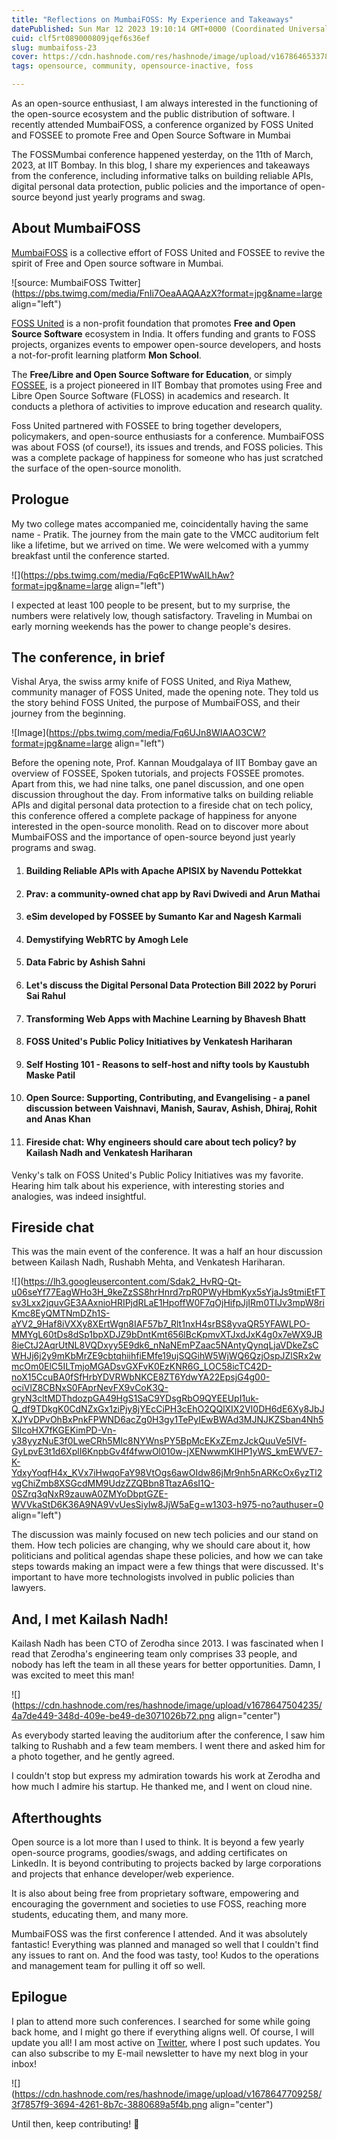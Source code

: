 ```yaml
---
title: "Reflections on MumbaiFOSS: My Experience and Takeaways"
datePublished: Sun Mar 12 2023 19:10:14 GMT+0000 (Coordinated Universal Time)
cuid: clf5rt089000809jqef6s36ef
slug: mumbaifoss-23
cover: https://cdn.hashnode.com/res/hashnode/image/upload/v1678646533785/d87ba8de-5710-4635-893b-22f5560a24d2.png
tags: opensource, community, opensource-inactive, foss

---
```


As an open-source enthusiast, I am always interested in the functioning of the open-source ecosystem and the public distribution of software. I recently attended MumbaiFOSS, a conference organized by FOSS United and FOSSEE to promote Free and Open Source Software in Mumbai

The FOSSMumbai conference happened yesterday, on the 11th of March, 2023, at IIT Bombay. In this blog, I share my experiences and takeaways from the conference, including informative talks on building reliable APIs, digital personal data protection, public policies and the importance of open-source beyond just yearly programs and swag.

## About MumbaiFOSS

[MumbaiFOSS](https://indiafoss.net/Mumbai/2023) is a collective effort of FOSS United and FOSSEE to revive the spirit of Free and Open source software in Mumbai.

![source: MumbaiFOSS Twitter](https://pbs.twimg.com/media/FnIi7OeaAAQAAzX?format=jpg&name=large align="left")

[FOSS United](https://indiafoss.net/) is a non-profit foundation that promotes **Free and Open Source Software** ecosystem in India. It offers funding and grants to FOSS projects, organizes events to empower open-source developers, and hosts a not-for-profit learning platform **Mon School**.

The **Free/Libre and Open Source Software for Education**, or simply [FOSSEE](https://fossee.in/), is a project pioneered in IIT Bombay that promotes using Free and Libre Open Source Software (FLOSS) in academics and research. It conducts a plethora of activities to improve education and research quality.

Foss United partnered with FOSSEE to bring together developers, policymakers, and open-source enthusiasts for a conference. MumbaiFOSS was about FOSS (of course!), its issues and trends, and FOSS policies. This was a complete package of happiness for someone who has just scratched the surface of the open-source monolith.

## Prologue

My two college mates accompanied me, coincidentally having the same name - Pratik. The journey from the main gate to the VMCC auditorium felt like a lifetime, but we arrived on time. We were welcomed with a yummy breakfast until the conference started.

![](https://pbs.twimg.com/media/Fq6cEP1WwAILhAw?format=jpg&name=large align="left")

I expected at least 100 people to be present, but to my surprise, the numbers were relatively low, though satisfactory. Traveling in Mumbai on early morning weekends has the power to change people's desires.

## The conference, in brief

Vishal Arya, the swiss army knife of FOSS United, and Riya Mathew, community manager of FOSS United, made the opening note. They told us the story behind FOSS United, the purpose of MumbaiFOSS, and their journey from the beginning.

![Image](https://pbs.twimg.com/media/Fq6UJn8WIAAO3CW?format=jpg&name=large align="left")

Before the opening note, Prof. Kannan Moudgalaya of IIT Bombay gave an overview of FOSSEE, Spoken tutorials, and projects FOSSEE promotes. Apart from this, we had nine talks, one panel discussion, and one open discussion throughout the day. From informative talks on building reliable APIs and digital personal data protection to a fireside chat on tech policy, this conference offered a complete package of happiness for anyone interested in the open-source monolith. Read on to discover more about MumbaiFOSS and the importance of open-source beyond just yearly programs and swag.

1. #### Building Reliable APIs with Apache APISIX by Navendu Pottekkat
    
2. #### **Prav: a community-owned chat app** by Ravi Dwivedi and Arun Mathai
    
3. #### **eSim developed by FOSSEE** by Sumanto Kar and Nagesh Karmali
    
4. #### **Demystifying WebRTC** by Amogh Lele
    
5. #### **Data Fabric** by Ashish Sahni
    
6. #### **Let's discuss the Digital Personal Data Protection Bill 2022** by Poruri Sai Rahul
    
7. #### **Transforming Web Apps with Machine Learning** by Bhavesh Bhatt
    
8. #### **FOSS United's Public Policy Initiatives** by Venkatesh Hariharan
    
9. #### **Self Hosting 101 - Reasons to self-host and nifty tools** by Kaustubh Maske Patil
    
10. #### **Open Source: Supporting, Contributing, and Evangelising** - a panel discussion between Vaishnavi, Manish, Saurav, Ashish, Dhiraj, Rohit and Anas Khan
    
11. #### **Fireside chat: Why engineers should care about tech policy?** by Kailash Nadh and Venkatesh Hariharan
    

Venky's talk on FOSS United's Public Policy Initiatives was my favorite. Hearing him talk about his experience, with interesting stories and analogies, was indeed insightful.

## Fireside chat

This was the main event of the conference. It was a half an hour discussion between Kailash Nadh, Rushabh Mehta, and Venkatesh Hariharan.

![](https://lh3.googleusercontent.com/Sdak2_HvRQ-Qt-u06seYf77EagWHo3H_9keZzSS8hrHnrd7rpR0PWyHbmKyx5sYjaJs9tmiEtFTsv3Lxx2jquvGE3AAxnioHRIPjdRLaE1HpoffW0F7qOjHifpJjIRm0TIJv3mpW8riKmc8EyQMTNmDZh1S-aYV2_9Haf8iVXXy8XErtWgn8IAF57b7_Rlt1nxH4srBS8yvaQR5YFAWLPO-MMYgL60tDs8dSp1bpXDJZ9bDntKmt656lBcKpmvXTJxdJxK4g0x7eWX9JB8ieCtJ2AqrUtNL8VQDxyy5E9dk6_nNaNEmPZaac5NAntyQynqLjaVDkeZsCWHJj6j2y9mKbMrZE9cbtqhiihfiEMfe19ujSQGihW5WjWQ6QzjOspJZlSRx2wmcOm0ElC5ILTmjoMGADsvGXFvK0EzKNR6G_LOC58icTC42D-noX15CcuBA0fSfHrbYDVRWbNKCE8ZT6YdwYA22EpsjG4g00-ociVlZ8CBNxS0FAprNevFX9vCoK3Q-gryN3cltMDThdozpGA49HgS1SaC9YDsgRbO9QYEEUpI1uk-Q_df9TDkgK0CdNZxGx1ziPjy8jYEcCiPH3cEhO2QQlXIX2VI0DH6dE6Xy8JbJXJYvDPvOhBxPnkFPWND6acZg0H3gy1TePyIEwBWAd3MJNJKZSban4Nh5SIlcoHX7fKGEKimPD-Vn-y38yyzNuE3f0LweCRh5MIc8NYWnsPY5BpMcEKxZEmzJckQuuVe5lVf-GyLpvE3t1d6XplI6KnpbGv4f4fwwOl010w-jXENwwmKIHP1yWS_kmEWVE7-K-YdxyYoqfH4x_KVx7iHwqoFaY98VtOgs6awOIdw86jMr9nh5nARKcOx6yzTl2vgChiZmb8XSGcdMM9UdzZZQBbn8TtazA6sI1Q-0SZrq3qNxR9zauwA0ZMYoDbptGZE-WVVkaStD6K36A9NA9VvUesSiyIw8JjW5aEg=w1303-h975-no?authuser=0 align="left")

The discussion was mainly focused on new tech policies and our stand on them. How tech policies are changing, why we should care about it, how politicians and political agendas shape these policies, and how we can take steps towards making an impact were a few things that were discussed. It's important to have more technologists involved in public policies than lawyers.

## And, I met Kailash Nadh!

Kailash Nadh has been CTO of Zerodha since 2013. I was fascinated when I read that Zerodha's engineering team only comprises 33 people, and nobody has left the team in all these years for better opportunities. Damn, I was excited to meet this man!

![](https://cdn.hashnode.com/res/hashnode/image/upload/v1678647504235/4a7de449-348d-409e-be49-de3071026b72.png align="center")

As everybody started leaving the auditorium after the conference, I saw him talking to Rushabh and a few team members. I went there and asked him for a photo together, and he gently agreed.

I couldn't stop but express my admiration towards his work at Zerodha and how much I admire his startup. He thanked me, and I went on cloud nine.

## Afterthoughts

Open source is a lot more than I used to think. It is beyond a few yearly open-source programs, goodies/swags, and adding certificates on LinkedIn. It is beyond contributing to projects backed by large corporations and projects that enhance developer/web experience.

It is also about being free from proprietary software, empowering and encouraging the government and societies to use FOSS, reaching more students, educating them, and many more.

MumbaiFOSS was the first conference I attended. And it was absolutely fantastic! Everything was planned and managed so well that I couldn't find any issues to rant on. And the food was tasty, too! Kudos to the operations and management team for pulling it off so well.

## Epilogue

I plan to attend more such conferences. I searched for some while going back home, and I might go there if everything aligns well. Of course, I will update you all! I am most active on [Twitter](https://twitter.com/clumsy_coder), where I post such updates. You can also subscribe to my E-mail newsletter to have my next blog in your inbox!

![](https://cdn.hashnode.com/res/hashnode/image/upload/v1678647709258/3f7857f9-3694-4261-8b7c-3880689a5f4b.png align="center")

Until then, keep contributing! 🌿